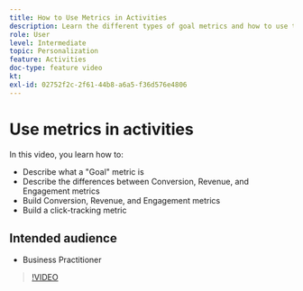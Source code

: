 ```yaml
---
title: How to Use Metrics in Activities
description: Learn the different types of goal metrics and how to use them to measure the performance of your activity.
role: User
level: Intermediate
topic: Personalization
feature: Activities
doc-type: feature video
kt:
exl-id: 02752f2c-2f61-44b8-a6a5-f36d576e4806
---
```

# Use metrics in activities

In this video, you learn how to:

* Describe what a "Goal" metric is
* Describe the differences between Conversion, Revenue, and Engagement metrics
* Build Conversion, Revenue, and Engagement metrics
* Build a click-tracking metric

## Intended audience

* Business Practitioner

>[!VIDEO](https://video.tv.adobe.com/v/17380/?quality=12)
